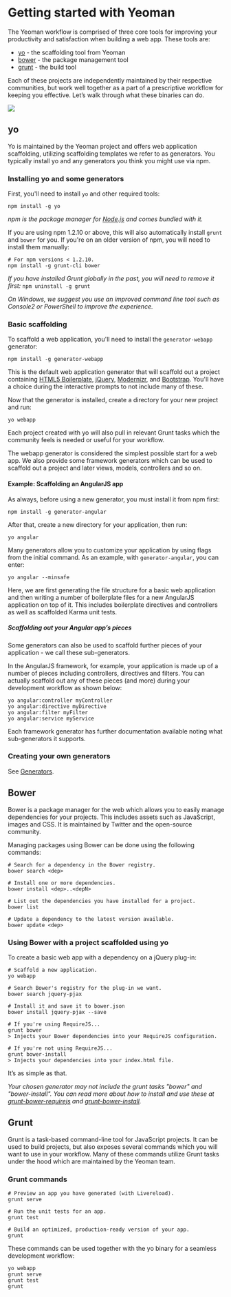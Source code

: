 # Getting started with Yeoman

The Yeoman workflow is comprised of three core tools for improving your productivity and satisfaction when building a web app. These tools are:

* [yo](https://github.com/yeoman/yo) - the scaffolding tool from Yeoman
* [bower](http://bower.io) - the package management tool
* [grunt](http://gruntjs.com) - the build tool

Each of these projects are independently maintained by their respective communities, but work well together as a part of a prescriptive workflow for keeping you effective. Let’s walk through what these binaries can do.

<p class="toolset">
  <img class="full" src="https://raw.github.com/yeoman/yeoman.io/gh-pages/media/workflow.jpg">
</p>

## yo 

Yo is maintained by the Yeoman project and offers web application scaffolding, utilizing scaffolding templates we refer to as generators. You typically install yo and any generators you think you might use via npm.

### Installing yo and some generators

First, you'll need to install `yo` and other required tools:

```
npm install -g yo
```

*npm is the package manager for [Node.js](http://nodejs.org/) and comes bundled with it.*

If you are using npm 1.2.10 or above, this will also automatically install `grunt` and `bower` for you. If you're on an older version of npm, you will need to install them manually:

```
# For npm versions < 1.2.10.
npm install -g grunt-cli bower
```

*If you have installed Grunt globally in the past, you will need to remove it first:* `npm uninstall -g grunt`

*On Windows, we suggest you use an improved command line tool such as Console2 or PowerShell to improve the experience.*


### Basic scaffolding

To scaffold a web application, you'll need to install the `generator-webapp` generator:

```
npm install -g generator-webapp
```

This is the default web application generator that will scaffold out a project containing [HTML5 Boilerplate](http://html5boilerplate.com), [jQuery](http://jquery.com), [Modernizr](http://modernizr.com), and [Bootstrap](http://twbs.github.io/bootstrap). You'll have a choice during the interactive prompts to not include many of these.

Now that the generator is installed, create a directory for your new project and run:

```
yo webapp
```

Each project created with yo will also pull in relevant Grunt tasks which the community feels is needed or useful for your workflow.

The webapp generator is considered the simplest possible start for a web app. We also provide some framework generators which can be used to scaffold out a project and later views, models, controllers and so on. 


#### Example: Scaffolding an AngularJS app

As always, before using a new generator, you must install it from npm first:

```
npm install -g generator-angular
```

After that, create a new directory for your application, then run:

```
yo angular
```

Many generators allow you to customize your application by using flags from the initial command. As an example, with `generator-angular`, you can enter:

```
yo angular --minsafe
```

Here, we are first generating the file structure for a basic web application and then writing a number of boilerplate files for a new AngularJS application on top of it. This includes boilerplate directives and controllers as well as scaffolded Karma unit tests.


##### Scaffolding out your Angular app’s pieces

Some generators can also be used to scaffold further pieces of your application - we call these sub-generators.

In the AngularJS framework, for example, your application is made up of a number of pieces including controllers, directives and filters. You can actually scaffold out any of these pieces (and more) during your development workflow as shown below:

```
yo angular:controller myController
yo angular:directive myDirective
yo angular:filter myFilter
yo angular:service myService
```

Each framework generator has further documentation available noting what sub-generators it supports.

### Creating your own generators

See [Generators](https://github.com/yeoman/yeoman/wiki/Generators).


## Bower

Bower is a package manager for the web which allows you to easily manage dependencies for your projects. This includes assets such as JavaScript, images and CSS. It is maintained by Twitter and the open-source community.

Managing packages using Bower can be done using the following commands:

```
# Search for a dependency in the Bower registry.
bower search <dep>

# Install one or more dependencies.
bower install <dep>..<depN>

# List out the dependencies you have installed for a project.
bower list

# Update a dependency to the latest version available.
bower update <dep>
```

### Using Bower with a project scaffolded using yo

To create a basic web app with a dependency on a jQuery plug-in:

```
# Scaffold a new application.
yo webapp

# Search Bower's registry for the plug-in we want.
bower search jquery-pjax

# Install it and save it to bower.json
bower install jquery-pjax --save

# If you're using RequireJS...
grunt bower
> Injects your Bower dependencies into your RequireJS configuration.

# If you're not using RequireJS...
grunt bower-install
> Injects your dependencies into your index.html file.
```

It’s as simple as that.

*Your chosen generator may not include the grunt tasks "bower" and "bower-install". You can read more about how to install and use these at [grunt-bower-requirejs](https://github.com/yeoman/grunt-bower-requirejs) and [grunt-bower-install](https://github.com/stephenplusplus/grunt-bower-install).*


## Grunt

Grunt is a task-based command-line tool for JavaScript projects. It can be used to build projects, but also exposes several commands which you will want to use in your workflow. Many of these commands utilize Grunt tasks under the hood which are maintained by the Yeoman team.

### Grunt commands

```
# Preview an app you have generated (with Livereload).
grunt serve

# Run the unit tests for an app.
grunt test

# Build an optimized, production-ready version of your app.
grunt
```

These commands can be used together with the yo binary for a seamless development workflow:

```
yo webapp
grunt serve
grunt test
grunt
```
